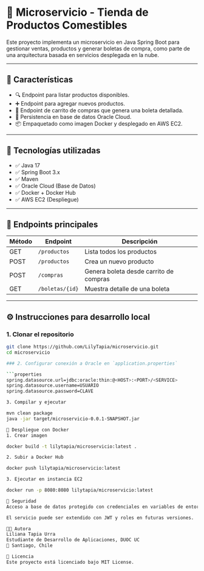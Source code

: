 # 🛒 Microservicio - Tienda de Productos Comestibles

Este proyecto implementa un microservicio en Java Spring Boot para gestionar ventas, productos y generar boletas de compra, como parte de una arquitectura basada en servicios desplegada en la nube.

---

## 🚀 Características

- 🔍 Endpoint para listar productos disponibles.
- ➕ Endpoint para agregar nuevos productos.
- 🛒 Endpoint de carrito de compras que genera una boleta detallada.
- 💾 Persistencia en base de datos Oracle Cloud.
- 📦 Empaquetado como imagen Docker y desplegado en AWS EC2.

---

## 🧱 Tecnologías utilizadas

- ✅ Java 17
- ✅ Spring Boot 3.x
- ✅ Maven
- ✅ Oracle Cloud (Base de Datos)
- ✅ Docker + Docker Hub
- ✅ AWS EC2 (Despliegue)

---

## 📡 Endpoints principales

| Método | Endpoint                        | Descripción                           |
|--------|----------------------------------|---------------------------------------|
| GET    | `/productos`                    | Lista todos los productos             |
| POST   | `/productos`                    | Crea un nuevo producto                |
| POST   | `/compras`                      | Genera boleta desde carrito de compras |
| GET    | `/boletas/{id}`                 | Muestra detalle de una boleta         |

---

## ⚙️ Instrucciones para desarrollo local

### 1. Clonar el repositorio

```bash
git clone https://github.com/LilyTapia/microservicio.git
cd microservicio

### 2. Configurar conexión a Oracle en `application.properties`

```properties
spring.datasource.url=jdbc:oracle:thin:@<HOST>:<PORT>/<SERVICE>
spring.datasource.username=USUARIO
spring.datasource.password=CLAVE

3. Compilar y ejecutar

mvn clean package
java -jar target/microservicio-0.0.1-SNAPSHOT.jar

🐳 Despliegue con Docker
1. Crear imagen

docker build -t lilytapia/microservicio:latest .

2. Subir a Docker Hub

docker push lilytapia/microservicio:latest

3. Ejecutar en instancia EC2

docker run -p 8080:8080 lilytapia/microservicio:latest

🔐 Seguridad
Acceso a base de datos protegido con credenciales en variables de entorno.

El servicio puede ser extendido con JWT y roles en futuras versiones.

👩‍💻 Autora
Liliana Tapia Urra
Estudiante de Desarrollo de Aplicaciones, DUOC UC
📍 Santiago, Chile

📜 Licencia
Este proyecto está licenciado bajo MIT License.